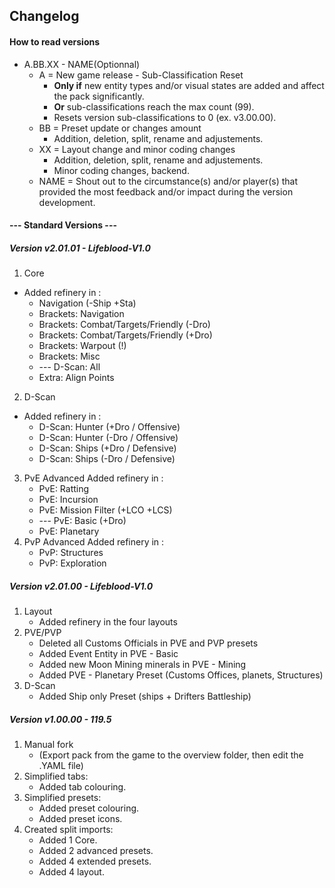 ## Changelog

#### How to read versions
- A.BB.XX - NAME(Optionnal)
	- A	= New game release - Sub-Classification Reset
		- **Only if** new entity types and/or visual states are added and affect the pack significantly.
        - **Or** sub-classifications reach the max count (99).
		- Resets version sub-classifications to 0 (ex. v3.00.00).
	- BB = Preset update or changes amount
		- Addition, deletion, split, rename and adjustements.
	- XX = Layout change and minor coding changes
		- Addition, deletion, split, rename and adjustements.
        - Minor coding changes, backend.
	- NAME = Shout out to the circumstance(s) and/or player(s) that provided the most feedback and/or impact during the version development.

#### --- Standard Versions ---

##### Version v2.01.01 - Lifeblood-V1.0
1. Core
  - Added refinery in :
    - Navigation (-Ship +Sta)
    - Brackets: Navigation
    - Brackets: Combat/Targets/Friendly (-Dro)
    - Brackets: Combat/Targets/Friendly (+Dro)
    - Brackets: Warpout (!)
    - Brackets: Misc
    - --- D-Scan: All
    - Extra: Align Points
2. D-Scan
  - Added refinery in :
    - D-Scan: Hunter (+Dro / Offensive)
    - D-Scan: Hunter (-Dro / Offensive)
    - D-Scan: Ships (+Dro / Defensive)
    - D-Scan: Ships (-Dro / Defensive)
3. PvE Advanced
  Added refinery in :
    - PvE: Ratting
    - PvE: Incursion
    - PvE: Mission Filter (+LCO +LCS)
    - --- PvE: Basic (+Dro)
    - PvE: Planetary
4. PvP Advanced
  Added refinery in :
    - PvP: Structures
    - PvP: Exploration

##### Version v2.01.00 - Lifeblood-V1.0
1. Layout
	- Added refinery in the four layouts
2. PVE/PVP
	- Deleted all Customs Officials in PVE and PVP presets
	- Added Event Entity in PVE - Basic
	- Added new Moon Mining minerals in PVE - Mining
	- Added PVE - Planetary Preset (Customs Offices, planets, Structures)
3. D-Scan
	- Added Ship only Preset (ships + Drifters Battleship)

##### Version v1.00.00 - 119.5
1. Manual fork
	- (Export pack from the game to the overview folder, then edit the .YAML file)
2. Simplified tabs:
	- Added tab colouring.
3. Simplified presets:
	- Added preset colouring.
	- Added preset icons.
4. Created split imports:
	- Added 1 Core.
	- Added 2 advanced presets.
	- Added 4 extended presets.
	- Added 4 layout.